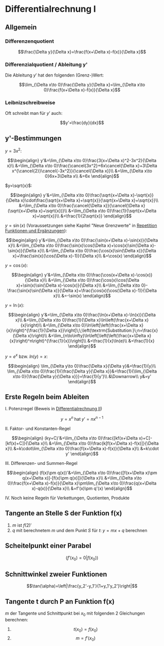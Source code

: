 # Differentialrechnung I

## Allgemein

### Differenzenquotient

$$\frac{\Delta y}{\Delta x}=\frac{f(x+\Delta x)-f(x)}{\Delta x}$$

### Differenzialquotient / Ableitung y'

Die Ableitung $y'$ hat den folgenden (Grenz-)Wert:

$$\lim_{\Delta x\to 0}\frac{\Delta y}{\Delta x}=\lim_{\Delta x\to 0}\frac{f(x+\Delta x)-f(x)}{\Delta x}$$

### Leibnizschreibweise

Oft schreibt man für $y'$ auch:

$$y'=\frac{dy}{dx}$$

## y'-Bestimmungen

$y=3x^2$:

$$\begin{align}
  y'&=\lim_{\Delta x\to 0}\frac{3(x+\Delta x)^2-3x^2}{\Delta x}\\
  &=\lim_{\Delta x\to 0}\frac{\cancel{3x^2}+6x\cancel{\Delta x}+3\Delta x^{\cancel{2}}\cancel{-3x^2}}{\cancel{\Delta x}}\\
  &=\lim_{\Delta x\to 0}6x+3\Delta x\\
  &=6x
\end{align}$$

$y=\sqrt{x}$:

$$\begin{align}
  y'&=\lim_{\Delta x\to 0}\frac{\sqrt{x+\Delta x}-\sqrt{x}}{\Delta x}\cdot\frac{\sqrt{x+\Delta x}+\sqrt{x}}{\sqrt{x+\Delta x}+\sqrt{x}}\\
  &=\lim_{\Delta x\to 0}\frac{\cancel{\Delta x}}{\cancel{\Delta x}(\sqrt{x+\Delta x}+\sqrt{x})}\\
  &=\lim_{\Delta x\to 0}\frac{1}{\sqrt{x+\Delta x}+\sqrt{x}}\\
  &=\frac{1}{2\sqrt{x}}
\end{align}$$

$y=\sin(x)$ (Voraussetzungen siehe Kapitel "Neue Grenzwerte" in [Repetition Funktionen und Ergänzungen](repF&E.md)):

$$\begin{align}
  y'&=\lim_{\Delta x\to 0}\frac{\sin(x+\Delta x)-\sin(x)}{\Delta x}\\
  &=\lim_{\Delta x\to 0}\frac{\sin(x)\cos(\Delta x)+\cos(x)\sin(\Delta x)-\sin(x)}{\Delta x}\\
  &=\lim_{\Delta x\to 0}\frac{\cos(x)\sin(\Delta x)}{\Delta x}+\frac{\sin(x)(\cos(\Delta x)-1)}{\Delta x}\\
  &=\cos(x)
\end{align}$$

$y=\cos(x)$:

$$\begin{align}
  y'&=\lim_{\Delta x\to 0}\frac{\cos(x+\Delta x)-\cos(x)}{\Delta x}\\
  &=\lim_{\Delta x\to 0}\frac{\cos(x)\cos(\Delta x)+\sin(x)\sin(\Delta x)-\cos(x)}{\Delta x}\\
  &=\lim_{\Delta x\to 0}-\frac{\sin(x)\sin(\Delta x)}{\Delta x}+\frac{\cos(x)(\cos(\Delta x)-1)}{\Delta x}\\
  &=-\sin(x)
\end{align}$$

$y=\ln(x)$:

$$\begin{align}
  y'&=\lim_{\Delta x\to 0}\frac{\ln(x+\Delta x)-\ln(x)}{\Delta x}\\
  &=\lim_{\Delta x\to 0}\frac{1}{\Delta x}\ln\left(\frac{x+\Delta x}{x}\right)\\
  &=\lim_{\Delta x\to 0}\ln\left[\left(\frac{x+\Delta x}{x}\right)^{\frac{1}{\Delta x}}\right]\;\;\left(\textrm{Substitution:}\;n=\frac{x}{\Delta x}\right)\\
  &=\lim_{n\to\infty}\ln\left[\left(\left(\frac{x+\Delta x}{x}\right)^n\right)^{\frac{1}{x}}\right]\\
  &=\frac{1}{x}\ln(e)\\
  &=\frac{1}{x}
\end{align}$$

$y=e^x$ bzw. $ln(y)=x$:

$$\begin{align}
  \lim_{\Delta y\to 0}\frac{\Delta x}{\Delta y}&=\frac{1}{y}\\
  \lim_{\Delta x\to 0}\frac{1}{\frac{\Delta y}{\Delta x}}&=\frac{1}{\lim_{\Delta x\to 0}{\frac{\Delta y}{\Delta x}}}=\frac{1}{y'}\\
  &\Downarrow\\
  y&=y'
\end{align}$$



## Erste Regeln beim Ableiten

I.  Potenzregel (Beweis in [Differentialrechnung II](diff2.md))

$$y=x^n\;\textrm{hat}\;y'=nx^{n-1}$$

II.  Faktor- und Konstanten-Regel

$$\begin{align}
  (ky+C)'&=\lim_{\Delta x\to 0}\frac{[kf(x+\Delta x)+C]-[kf(x)+C]}{\Delta x}\\
  &=\lim_{\Delta x\to 0}\frac{k[f(x+\Delta x)-f(x)]}{\Delta x}\\
  &=k\cdot\lim_{\Delta x\to 0}\frac{f(x+\Delta x)-f(x)}{\Delta x}\\
  &=k\cdot y'
\end{align}$$

III.  Differenzen- und Summen-Regel

$$\begin{align}
  (f(x)\pm q(x))'&=\lim_{\Delta x\to 0}\frac{[f(x+\Delta x)\pm q(x+\Delta x)]-[f(x)\pm q(x)]}{\Delta x}\\
  &=\lim_{\Delta x\to 0}\frac{f(x+\Delta x)-f(x)}{\Delta x}\pm\lim_{\Delta x\to 0}\frac{q(x+\Delta x)-q(x)}{\Delta x}\\
  &=f'(x)\pm q'(x)
\end{align}$$

IV.  Noch keine Regeln für Verkettungen, Quotienten, Produkte


## Tangente an Stelle S der Funktion f(x)

1.  $m$ ist $f(2)'$
2.  $q$ mit berechnetem $m$ und dem Punkt $S$ für $t:\;y=mx+q$ berechnen

## Scheitelpunkt einer Parabel

$$(f'(x_0)=0|f(x_0))$$

## Schnittwinkel zweier Funktionen

$$\tan(\alpha)=\left|\frac{y_2'-y_1'}{1+y_1'y_2'}\right|$$

## Tangente t durch P an Funktion f(x)

$m$ der Tangente und Schnittpunkt bei $x_0$ mit folgenden 2 Gleichungen berechnen:

1.  $$t(x_0)=f(x_0)$$
2.  $$m=f'(x_0)$$